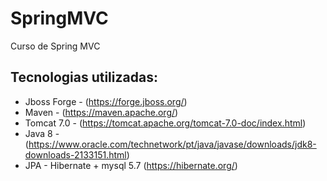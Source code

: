 # SpringMVC
Curso de Spring MVC 

## Tecnologias utilizadas:
- Jboss Forge - (https://forge.jboss.org/)
- Maven - (https://maven.apache.org/)
- Tomcat 7.0 - (https://tomcat.apache.org/tomcat-7.0-doc/index.html)
- Java 8 - (https://www.oracle.com/technetwork/pt/java/javase/downloads/jdk8-downloads-2133151.html)
- JPA - Hibernate + mysql 5.7 (https://hibernate.org/)


